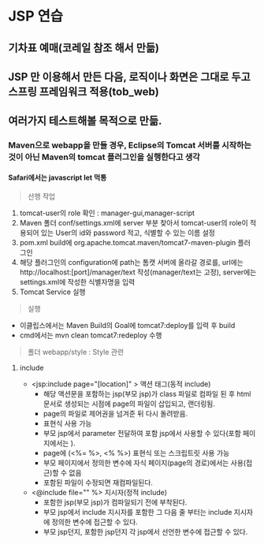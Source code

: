 # JSP 연습
## 기차표 예매(코레일 참조 해서 만듦)
## JSP 만 이용해서 만든 다음, 로직이나 화면은 그대로 두고 스프링 프레임워크 적용(tob_web)
## 여러가지 테스트해볼 목적으로 만듦.
### Maven으로 webapp을 만들 경우, Eclipse의 Tomcat 서버를 시작하는 것이 아닌 Maven의 tomcat 플러그인을 실행한다고 생각
#### Safari에서는 javascript let 먹통

> 선행 작업
<ol>
    <li>tomcat-user의 role 확인 : manager-gui,manager-script</li>
    <li>Maven 폴더 conf/settings.xml에 server 부분 찾아서 tomcat-user의 role이 적용되어 있는 User의 id와 password 적고, 식별할 수 있는 이름 설정</li>
    <li>pom.xml build에 org.apache.tomcat.maven/tomcat7-maven-plugin 플러그인</li>
    <li>해당 플러그인의 configuration에 path는 톰캣 서버에 올라갈 경로를, url에는 http://localhost:[port]/manager/text 작성(manager/text는 고정), server에는 settings.xml에 작성한 식별자명을 입력</li>
    <li>Tomcat Service 실행</li>
</ol>

> 실행
<ul>
    <li>이클립스에서는 Maven Build의 Goal에 tomcat7:deploy를 입력 후 build</li>
    <li>cmd에서는 mvn clean tomcat7:redeploy 수행</li>
</ul>

> 폴더
webapp/style : Style 관련

>> 
1. include
    
    + &lt;jsp:include page="[location]" &gt; 액션 태그(동적 include)
        - 해당 액션문을 포함하는 jsp(부모 jsp)가 class 파일로 컴파일 된 후 html 문서로 생성되는 시점에 page의 파일이 삽입되고, 랜더링됨. 
        - page의 파일로 제어권을 넘겨준 뒤 다시 돌려받음.
        - 표현식 사용 가능
        - 부모 jsp에서 parameter 전달하여 포함 jsp에서 사용할 수 있다(포함 페이지에서는 ).
        - page에 (&lt;%= %&gt;, &lt;% %&gt;) 표현식 또는 스크립트릿 사용 가능
        - 부모 페이지에서 정의한 변수에 자식 페이지(page의 경로)에서는 사용(접근)할 수 없음
        - 포함된 파일이 수정되면 재컴파일된다.
    + &lt;@include file="" %&gt; 지시자(정적 include)
        - 포함한 jsp(부모 jsp)가 컴파일되기 전에 부착된다.
        - 부모 jsp에서 include 지시자를 포함한 그 다음 줄 부터는 include 지시자에 정의한 변수에 접근할 수 있다.
        - 부모 jsp던지, 포함한 jsp던지 각 jsp에서 선언한 변수에 접근할 수 있다.